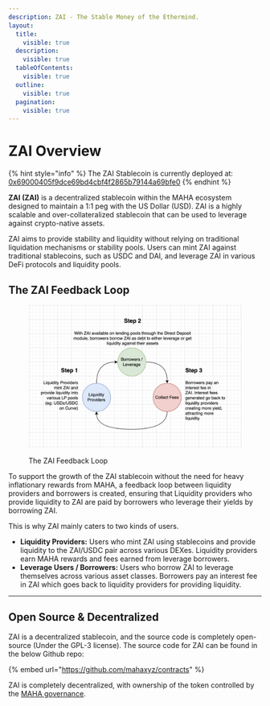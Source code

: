 ```yaml
---
description: ZAI - The Stable Money of the Ethermind.
layout:
  title:
    visible: true
  description:
    visible: true
  tableOfContents:
    visible: true
  outline:
    visible: true
  pagination:
    visible: true
---
```


# ZAI Overview

{% hint style="info" %}
The ZAI Stablecoin is currently deployed at: [0x69000405f9dce69bd4cbf4f2865b79144a69bfe0](https://etherscan.io/token/0x69000405f9DcE69BD4Cbf4f2865b79144A69BFE0)
{% endhint %}

**ZAI (ZAI)** is a decentralized stablecoin within the MAHA ecosystem designed to maintain a 1:1 peg with the US Dollar (USD). ZAI is a highly scalable and over-collateralized stablecoin that can be used to leverage against crypto-native assets.

ZAI aims to provide stability and liquidity without relying on traditional liquidation mechanisms or stability pools. Users can mint ZAI against traditional stablecoins, such as USDC and DAI, and leverage ZAI in various DeFi protocols and liquidity pools.

## The ZAI Feedback Loop

<figure><img src="../.gitbook/assets/image (2).png" alt=""><figcaption><p>The ZAI Feedback Loop</p></figcaption></figure>

To support the growth of the ZAI stablecoin without the need for heavy inflationary rewards from MAHA, a feedback loop between liquidity providers and borrowers is created, ensuring that Liquidity providers who provide liquidity to ZAI are paid by borrowers who leverage their yields by borrowing ZAI.

This is why ZAI mainly caters to two kinds of users.

* **Liquidity Providers:** Users who mint ZAI using stablecoins and provide liquidity to the ZAI/USDC pair across various DEXes. Liquidity providers earn MAHA rewards and fees earned from leverage borrowers.
* **Leverage Users / Borrowers:** Users who borrow ZAI to leverage themselves across various asset classes. Borrowers pay an interest fee in ZAI which goes back to liquidity providers for providing liquidity.

***

## Open Source & Decentralized

ZAI is a decentralized stablecoin, and the source code is completely open-source (Under the GPL-3 license). The source code for ZAI can be found in the below Github repo:

{% embed url="https://github.com/mahaxyz/contracts" %}

ZAI is completely decentralized, with ownership of the token controlled by the [MAHA governance](../governance-maha/maha-overview.md).
